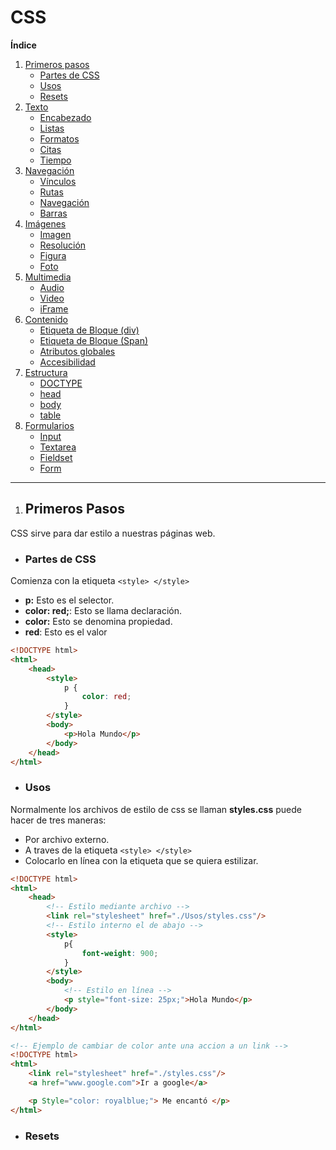 # CSS

**Índice**
1. [Primeros pasos](#id1)
    * [Partes de CSS](#id1.1)
    * [Usos](#id1.2)
    * [Resets](#id1.3)
2. [Texto](#id2)
    * [Encabezado](#id2.1)
    * [Listas](#id2.2)
    * [Formatos](#id2.3)
    * [Citas](#id2.4)
    * [Tiempo](#id2.5)
3. [Navegación](#id3)
    * [Vínculos](#id3.1)
    * [Rutas](#id3.2)
    * [Navegación](#id3.3)
    * [Barras](#id3.4)
4. [Imágenes](#id4)
    * [Imagen](#id4.1)
    * [Resolución](#id4.2)
    * [Figura](#id4.3)
    * [Foto](#id4.4)
5. [Multimedia](#id5)
    * [Audio](#id5.1)
    * [Video](#id5.2)
    * [iFrame](#id5.3)
6. [Contenido](#id6)
    * [Etiqueta de Bloque (div)](#id6.1)
    * [Etiqueta de Bloque (Span)](#id6.2)
    * [Atributos globales](#id6.3)
    * [Accesibilidad](#id6.4)
7. [Estructura](#id7)
    * [DOCTYPE](#id7.1)
    * [head](#id7.2)
    * [body](#id7.3)
    * [table](#id7.4)
8. [Formularios](#id8)
    * [Input](#id8.1)
    * [Textarea](#id8.2)
    * [Fieldset](#id8.3)
    * [Form](#id8.4)

___
<div id='id1'>

1. ## **Primeros Pasos**
CSS sirve para dar estilo a nuestras páginas web.

<div id='id1.1'>

* ### **Partes de CSS**
Comienza con la etiqueta `<style> </style>`
* **p:** Esto es el selector.
* **color: red;**: Esto se llama declaración.
* **color:** Esto se denomina propiedad.
* **red**: Esto es el valor 
```html
<!DOCTYPE html>
<html>
    <head>
        <style>
            p {
                color: red;
            }
        </style>
        <body>
            <p>Hola Mundo</p>
        </body>
    </head>
</html>
```
<div id='id1.2'>

* ### **Usos**
Normalmente los archivos de estilo de css se llaman **styles.css** puede hacer de tres maneras:
* Por archivo externo.
* A traves de la etiqueta `<style> </style>`
* Colocarlo en línea con la etiqueta que se quiera estilizar.
```html
<!DOCTYPE html>
<html>
    <head>
        <!-- Estilo mediante archivo -->
        <link rel="stylesheet" href="./Usos/styles.css"/>
        <!-- Estilo interno el de abajo -->
        <style>  
            p{
                font-weight: 900;
            }
        </style>
        <body>
            <!-- Estilo en línea -->
            <p style="font-size: 25px;">Hola Mundo</p>
        </body>
    </head>
</html>
```

```html
<!-- Ejemplo de cambiar de color ante una accion a un link -->
<!DOCTYPE html>
<html>
    <link rel="stylesheet" href="./styles.css"/>
    <a href="www.google.com">Ir a google</a>

    <p Style="color: royalblue;"> Me encantó </p>
</html>
```

<div id='id1.3'>

* ### **Resets**